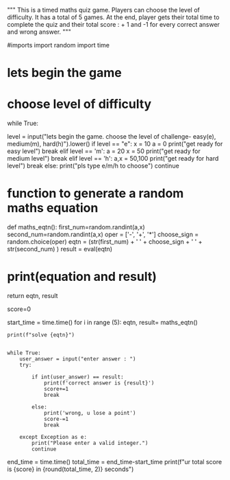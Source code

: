 """
This is a timed maths quiz game.
Players can choose the level of difficulty.
It has a total of 5 games. 
At the end, player gets their total time to complete the quiz and their total score : + 1 and -1 for every correct answer and wrong answer.
"""

#imports
import random
import time

# lets begin the game
# choose level of difficulty
while True:
    
  level = input("lets begin the game. choose the level of challenge- easy(e), medium(m), hard(h)").lower()
  if level == "e":
    x = 10
    a = 0
    print("get ready for easy level")
    break
  elif level == 'm':
    a = 20
    x = 50
    print("get ready for medium level")
    break
  elif level == 'h':
    a,x = 50,100
    print("get ready for hard level")
    break
  else:
    print("pls type e/m/h to choose")
    continue

# function to generate a random maths equation
def maths_eqtn():
  first_num=random.randint(a,x)
  second_num=random.randint(a,x)
  oper = ['-', '+', '*']
  choose_sign = random.choice(oper)
  eqtn = (str(first_num) + ' ' + choose_sign + ' ' + str(second_num) )
  result = eval(eqtn)
#   print(equation and result)
  return eqtn, result

  score=0

start_time = time.time()
for i in range (5):
    eqtn, result= maths_eqtn()

    print(f"solve {eqtn}")


    while True:
        user_answer = input("enter answer : ")
        try:

            if int(user_answer) == result:
                print(f'correct answer is {result}')
                score+=1
                break

            else:
                print('wrong, u lose a point')
                score-=1
                break

        except Exception as e:
            print("Please enter a valid integer.")
            continue




end_time = time.time()
total_time = end_time-start_time
print(f"ur total score is {score} in {round(total_time, 2)} seconds")
